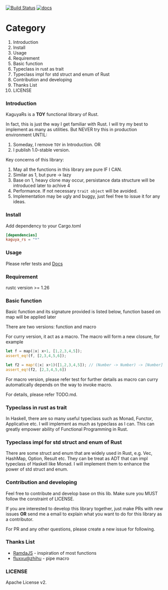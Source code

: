 [![Build Status](https://travis-ci.org/fgoinai/KaguyaRs.svg?branch=master)](https://travis-ci.org/fgoinai/KaguyaRs)
[![docs](https://docs.rs/kaguya_rs/badge.svg)](https://docs.rs/kaguya_rs)

# Category
1. Introduction
2. Install
3. Usage
4. Requirement
5. Basic function
6. Typeclass in rust as trait
7. Typeclass impl for std struct and enum of Rust
8. Contribution and developing
9. Thanks List
10. LICENSE

### Introduction
KaguyaRs is a **TOY** functional library of Rust.

In fact, this is just the way I get familiar with Rust.
I will try my best to implement as many as utilities.
But NEVER try this in production environment UNTIL:

1. Someday, I remove `TOY` in Introduction. OR
2. I publish 1.0-stable version.

Key concerns of this library:

1. May all the functions in this library are pure IF I CAN.
2. Similar as 1, but pure -> lazy
3. Base on 1, heavy clone may occur, persistance data structure will be introduced later to achive 4
4. Performance. If not necessary `trait object` will be avoided.
5. Implementation may be ugly and buggy, just feel free to issue it for any ideas.

### Install
Add dependency to your Cargo.toml
```toml
[dependencies]
kaguya_rs = "*"
```

### Usage
Please refer tests and [Docs](https://docs.rs/kaguya_rs)

### Requirement
rustc version >= 1.26

### Basic function
Basic function and its signature provided is listed below, function based on map will be applied later

There are two versions: function and macro

For curry version, it act as a macro. The macro will form a new closure, for example
```rust
let f = map(|x| x+1, [1,2,3,4,5]);
assert_eq!(f, [2,3,4,5,6]);

let f2 = map!(|x| x+1)([1,2,3,4,5]); // (Number -> Number) -> [Number] -> [Number]
assert_eq!(f2, [2,3,4,5,6])
```
For macro version, please refer test for further details as macro can curry automatically depends on the way to invoke macro.

For details, please refer TODO.md.

### Typeclass in rust as trait
In Haskell, there are so many useful typeclass such as Monad, Functor, Applicative etc. I will implement as much as typeclass as I can. This can greatly empower ability of Functional Programming in Rust.

### Typeclass impl for std struct and enum of Rust
There are some struct and enum that are widely used in Rust, e.g. Vec, HashMap, Option, Result etc. They can be treat as ADT that can impl typeclass of Haskell like Monad. I will implement them to enhance the power of std struct and enum.

### Contribution and developing
Feel free to contribute and develop base on this lib. Make sure you MUST follow the constraint of LICENSE.

If you are interested to develop this library together, just make PRs with new issues **OR** send me a email to explain what you want to do for this library as a contributor.

For PR and any other questions, please create a new issue for following.

### Thanks List
- [RamdaJS](https://ramdajs.com/) - inspiration of most functions
- [fluxxu@zhihu](https://www.zhihu.com/people/fluxxu/activities) - pipe macro

### LICENSE
Apache License v2.